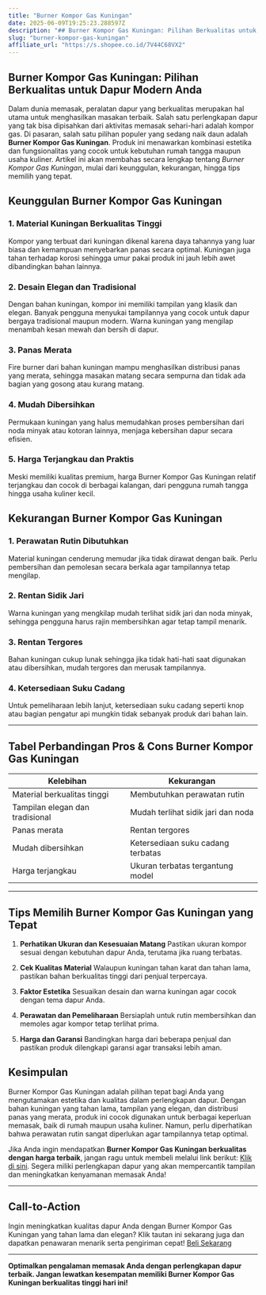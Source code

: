```yaml
---
title: "Burner Kompor Gas Kuningan"
date: 2025-06-09T19:25:23.288597Z
description: "## Burner Kompor Gas Kuningan: Pilihan Berkualitas untuk Dapur Modern Anda..."
slug: "burner-kompor-gas-kuningan"
affiliate_url: "https://s.shopee.co.id/7V44C68VX2"
---
```

## Burner Kompor Gas Kuningan: Pilihan Berkualitas untuk Dapur Modern Anda

Dalam dunia memasak, peralatan dapur yang berkualitas merupakan hal utama untuk menghasilkan masakan terbaik. Salah satu perlengkapan dapur yang tak bisa dipisahkan dari aktivitas memasak sehari-hari adalah kompor gas. Di pasaran, salah satu pilihan populer yang sedang naik daun adalah **Burner Kompor Gas Kuningan**. Produk ini menawarkan kombinasi estetika dan fungsionalitas yang cocok untuk kebutuhan rumah tangga maupun usaha kuliner. Artikel ini akan membahas secara lengkap tentang *Burner Kompor Gas Kuningan*, mulai dari keunggulan, kekurangan, hingga tips memilih yang tepat.

## Keunggulan Burner Kompor Gas Kuningan

### 1. Material Kuningan Berkualitas Tinggi
Kompor yang terbuat dari kuningan dikenal karena daya tahannya yang luar biasa dan kemampuan menyebarkan panas secara optimal. Kuningan juga tahan terhadap korosi sehingga umur pakai produk ini jauh lebih awet dibandingkan bahan lainnya.

### 2. Desain Elegan dan Tradisional
Dengan bahan kuningan, kompor ini memiliki tampilan yang klasik dan elegan. Banyak pengguna menyukai tampilannya yang cocok untuk dapur bergaya tradisional maupun modern. Warna kuningan yang mengilap menambah kesan mewah dan bersih di dapur.

### 3. Panas Merata
Fire burner dari bahan kuningan mampu menghasilkan distribusi panas yang merata, sehingga masakan matang secara sempurna dan tidak ada bagian yang gosong atau kurang matang.

### 4. Mudah Dibersihkan
Permukaan kuningan yang halus memudahkan proses pembersihan dari noda minyak atau kotoran lainnya, menjaga kebersihan dapur secara efisien.

### 5. Harga Terjangkau dan Praktis
Meski memiliki kualitas premium, harga Burner Kompor Gas Kuningan relatif terjangkau dan cocok di berbagai kalangan, dari pengguna rumah tangga hingga usaha kuliner kecil.

## Kekurangan Burner Kompor Gas Kuningan

### 1. Perawatan Rutin Dibutuhkan
Material kuningan cenderung memudar jika tidak dirawat dengan baik. Perlu pembersihan dan pemolesan secara berkala agar tampilannya tetap mengilap.

### 2. Rentan Sidik Jari
Warna kuningan yang mengkilap mudah terlihat sidik jari dan noda minyak, sehingga pengguna harus rajin membersihkan agar tetap tampil menarik.

### 3. Rentan Tergores
Bahan kuningan cukup lunak sehingga jika tidak hati-hati saat digunakan atau dibersihkan, mudah tergores dan merusak tampilannya.

### 4. Ketersediaan Suku Cadang
Untuk pemeliharaan lebih lanjut, ketersediaan suku cadang seperti knop atau bagian pengatur api mungkin tidak sebanyak produk dari bahan lain.

---

## Tabel Perbandingan Pros & Cons Burner Kompor Gas Kuningan

| Kelebihan                           | Kekurangan                                |
|-------------------------------------|------------------------------------------|
| Material berkualitas tinggi        | Membutuhkan perawatan rutin             |
| Tampilan elegan dan tradisional   | Mudah terlihat sidik jari dan noda     |
| Panas merata                        | Rentan tergores                         |
| Mudah dibersihkan                  | Ketersediaan suku cadang terbatas     |
| Harga terjangkau                   | Ukuran terbatas tergantung model      |

---

## Tips Memilih Burner Kompor Gas Kuningan yang Tepat

1. **Perhatikan Ukuran dan Kesesuaian Matang**
Pastikan ukuran kompor sesuai dengan kebutuhan dapur Anda, terutama jika ruang terbatas.

2. **Cek Kualitas Material**
Walaupun kuningan tahan karat dan tahan lama, pastikan bahan berkualitas tinggi dari penjual terpercaya.

3. **Faktor Estetika**
Sesuaikan desain dan warna kuningan agar cocok dengan tema dapur Anda.

4. **Perawatan dan Pemeliharaan**
Bersiaplah untuk rutin membersihkan dan memoles agar kompor tetap terlihat prima.

5. **Harga dan Garansi**
Bandingkan harga dari beberapa penjual dan pastikan produk dilengkapi garansi agar transaksi lebih aman.

## Kesimpulan

Burner Kompor Gas Kuningan adalah pilihan tepat bagi Anda yang mengutamakan estetika dan kualitas dalam perlengkapan dapur. Dengan bahan kuningan yang tahan lama, tampilan yang elegan, dan distribusi panas yang merata, produk ini cocok digunakan untuk berbagai keperluan memasak, baik di rumah maupun usaha kuliner. Namun, perlu diperhatikan bahwa perawatan rutin sangat diperlukan agar tampilannya tetap optimal.

Jika Anda ingin mendapatkan **Burner Kompor Gas Kuningan berkualitas dengan harga terbaik**, jangan ragu untuk membeli melalui link berikut: [Klik di sini](https://s.shopee.co.id/7V44C68VX2). Segera miliki perlengkapan dapur yang akan mempercantik tampilan dan meningkatkan kenyamanan memasak Anda!

---

## Call-to-Action

Ingin meningkatkan kualitas dapur Anda dengan Burner Kompor Gas Kuningan yang tahan lama dan elegan? Klik tautan ini sekarang juga dan dapatkan penawaran menarik serta pengiriman cepat! [Beli Sekarang](https://s.shopee.co.id/7V44C68VX2)

---

**Optimalkan pengalaman memasak Anda dengan perlengkapan dapur terbaik. Jangan lewatkan kesempatan memiliki Burner Kompor Gas Kuningan berkualitas tinggi hari ini!**